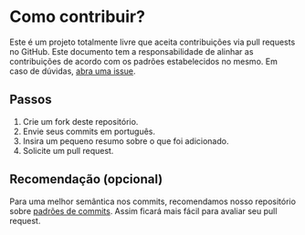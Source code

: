 # Como contribuir?

Este é um projeto totalmente livre que aceita contribuições via pull requests no GitHub. Este documento tem a responsabilidade de alinhar as contribuições de acordo com os padrões estabelecidos no mesmo. Em caso de dúvidas, [abra uma issue](https://github.com/iuricode/ferramentas-frontend/issues/new).

## Passos

1. Crie um fork deste repositório.
2. Envie seus commits em português.
3. Insira um pequeno resumo sobre o que foi adicionado.
4. Solicite um pull request.

## Recomendação (opcional)

Para uma melhor semântica nos commits, recomendamos nosso repositório sobre [padrões de commits](https://github.com/iuricode/padroes-de-commits). Assim ficará mais fácil para avaliar seu pull request.
